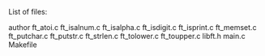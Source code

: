List of files:

author
ft_atoi.c
ft_isalnum.c
ft_isalpha.c
ft_isdigit.c
ft_isprint.c
ft_memset.c
ft_putchar.c
ft_putstr.c
ft_strlen.c
ft_tolower.c
ft_toupper.c
libft.h
main.c
Makefile
